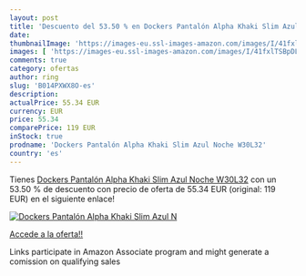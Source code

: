 ```yaml
---
layout: post
title: 'Descuento del 53.50 % en Dockers Pantalón Alpha Khaki Slim Azul N'
date: 
thumbnailImage: 'https://images-eu.ssl-images-amazon.com/images/I/41fxlTSBpDL._SL200_.jpg'
images: [ 'https://images-eu.ssl-images-amazon.com/images/I/41fxlTSBpDL._SL200_.jpg' ]
comments: true
category: ofertas
author: ring
slug: 'B014PXWX8O-es'
description:
actualPrice: 55.34 EUR
currency: EUR
price: 55.34
comparePrice: 119 EUR
inStock: true
prodname: 'Dockers Pantalón Alpha Khaki Slim Azul Noche W30L32'
country: 'es'
---
```


Tienes [Dockers Pantalón Alpha Khaki Slim Azul Noche W30L32](https://www.amazon.es/dp/B014PXWX8O/?tag=tolees-21) con un 53.50 % de descuento con precio de oferta de 55.34 EUR (original: 119 EUR) en el siguiente enlace!

[![Dockers Pantalón Alpha Khaki Slim Azul N](https://images-eu.ssl-images-amazon.com/images/I/41fxlTSBpDL._SL200_.jpg)](https://www.amazon.es/dp/B014PXWX8O/?tag=tolees-21)

[Accede a la oferta!!](https://www.amazon.es/dp/B014PXWX8O/?tag=tolees-21)

Links participate in Amazon Associate program and might generate a comission on qualifying sales


